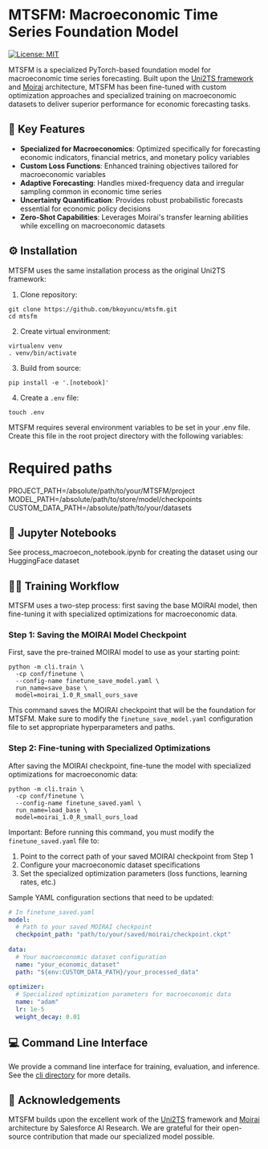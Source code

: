 # MTSFM: Macroeconomic Time Series Foundation Model

[![License: MIT](https://img.shields.io/badge/License-Apache--2.0-green.svg)](https://opensource.org/licenses/Apache-2.0)


MTSFM is a specialized PyTorch-based foundation model for macroeconomic time series forecasting. Built upon the [Uni2TS framework](https://github.com/SalesforceAIResearch/uni2ts) and [Moirai](https://arxiv.org/abs/2402.02592) architecture, MTSFM has been fine-tuned with custom optimization approaches and specialized training on macroeconomic datasets to deliver superior performance for economic forecasting tasks.

## 🌟 Key Features

* **Specialized for Macroeconomics**: Optimized specifically for forecasting economic indicators, financial metrics, and monetary policy variables
* **Custom Loss Functions**: Enhanced training objectives tailored for macroeconomic variables
* **Adaptive Forecasting**: Handles mixed-frequency data and irregular sampling common in economic time series
* **Uncertainty Quantification**: Provides robust probabilistic forecasts essential for economic policy decisions
* **Zero-Shot Capabilities**: Leverages Moirai's transfer learning abilities while excelling on macroeconomic datasets

## ⚙️ Installation

MTSFM uses the same installation process as the original Uni2TS framework:

1. Clone repository:
```shell
git clone https://github.com/bkoyuncu/mtsfm.git
cd mtsfm
```

2) Create virtual environment:
```shell
virtualenv venv
. venv/bin/activate
```

3) Build from source:
```shell
pip install -e '.[notebook]'
```

4) Create a `.env` file:
```shell
touch .env
```

MTSFM requires several environment variables to be set in your .env file. Create this file in the root project directory with the following variables:

# Required paths
PROJECT_PATH=/absolute/path/to/your/MTSFM/project
MODEL_PATH=/absolute/path/to/store/model/checkpoints
CUSTOM_DATA_PATH=/absolute/path/to/your/datasets


## 📔 Jupyter Notebooks
See process_macroecon_notebook.ipynb for creating the dataset using our HuggingFace dataset


## 🧑‍🔬 Training Workflow

MTSFM uses a two-step process: first saving the base MOIRAI model, then fine-tuning it with specialized optimizations for macroeconomic data.

### Step 1: Saving the MOIRAI Model Checkpoint

First, save the pre-trained MOIRAI model to use as your starting point:

```shell
python -m cli.train \
  -cp conf/finetune \
  --config-name finetune_save_model.yaml \
  run_name=save_base \
  model=moirai_1.0_R_small_ours_save
```

This command saves the MOIRAI checkpoint that will be the foundation for MTSFM. Make sure to modify the `finetune_save_model.yaml` configuration file to set appropriate hyperparameters and paths.

### Step 2: Fine-tuning with Specialized Optimizations

After saving the MOIRAI checkpoint, fine-tune the model with specialized optimizations for macroeconomic data:

```shell
python -m cli.train \
  -cp conf/finetune \
  --config-name finetune_saved.yaml \
  run_name=load_base \
  model=moirai_1.0_R_small_ours_load
```

Important: Before running this command, you must modify the `finetune_saved.yaml` file to:
1. Point to the correct path of your saved MOIRAI checkpoint from Step 1
2. Configure your macroeconomic dataset specifications
3. Set the specialized optimization parameters (loss functions, learning rates, etc.)

Sample YAML configuration sections that need to be updated:
```yaml
# In finetune_saved.yaml
model:
  # Path to your saved MOIRAI checkpoint
  checkpoint_path: "path/to/your/saved/moirai/checkpoint.ckpt"
  
data:
  # Your macroeconomic dataset configuration
  name: "your_economic_dataset"
  path: "${env:CUSTOM_DATA_PATH}/your_processed_data"
  
optimizer:
  # Specialized optimization parameters for macroeconomic data
  name: "adam"
  lr: 1e-5
  weight_decay: 0.01
```



## 💻 Command Line Interface
We provide a command line interface for training, evaluation, and inference. See the [cli directory](cli) for more details.

## 🙏 Acknowledgements

MTSFM builds upon the excellent work of the [Uni2TS](https://github.com/SalesforceAIResearch/uni2ts) framework and [Moirai](https://arxiv.org/abs/2402.02592) architecture by Salesforce AI Research. We are grateful for their open-source contribution that made our specialized model possible.